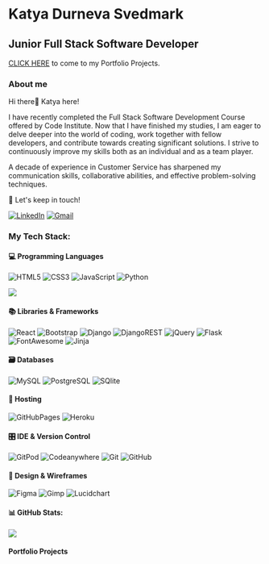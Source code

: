 # Katya Durneva Svedmark

## Junior Full Stack Software Developer
[CLICK HERE](#portfolio-projects) to come to my Portfolio Projects.

### About me

Hi there👋 Katya here!

I have recently completed the Full Stack Software Development Course offered by Code Institute. Now that I have finished my studies, I am eager to delve deeper into the world of coding, work together with fellow developers, and contribute towards creating significant solutions. I strive to continuously improve my skills both as an individual and as a team player.

A decade of experience in Customer Service has sharpened my communication skills, collaborative abilities, and effective problem-solving techniques. 

📩 Let's keep in touch!

[![LinkedIn](https://img.shields.io/badge/LinkedIn-0077B5?style=for-the-badge&logo=linkedin&logoColor=white)](https://linkedin/katya-svedmark-junior-software-dev/) 
[![Gmail](https://img.shields.io/badge/Gmail-D14836?style=for-the-badge&logo=gmail&logoColor=white)](mailto:katya.svedmark@gmail.com)

### My Tech Stack:

#### 💻 Programming Languages

![HTML5](https://img.shields.io/badge/html5-%23E34F26.svg?style=for-the-badge&logo=html5&logoColor=white) ![CSS3](https://img.shields.io/badge/css3-%231572B6.svg?style=for-the-badge&logo=css3&logoColor=white)  ![JavaScript](https://img.shields.io/badge/javascript-%23323330.svg?style=for-the-badge&logo=javascript&logoColor=%23F7DF1E)  ![Python](https://img.shields.io/badge/python-3670A0?style=for-the-badge&logo=python&logoColor=ffdd54) 

![](https://github-readme-stats.vercel.app/api/top-langs/?username=Kattis91&theme=buefy&hide_border=false&include_all_commits=false&count_private=false&layout=compact)

#### 📚 Libraries & Frameworks

![React](https://img.shields.io/badge/react-%2320232a.svg?style=for-the-badge&logo=react&logoColor=%2361DAFB) ![Bootstrap](https://img.shields.io/badge/bootstrap-%238511FA.svg?style=for-the-badge&logo=bootstrap&logoColor=white) ![Django](https://img.shields.io/badge/django-%23092E20.svg?style=for-the-badge&logo=django&logoColor=white) ![DjangoREST](https://img.shields.io/badge/django%20rest-ff1709?style=for-the-badge&logo=django&logoColor=white) ![jQuery](https://img.shields.io/badge/jquery-%230769AD.svg?style=for-the-badge&logo=jquery&logoColor=white) ![Flask](https://img.shields.io/badge/flask-%23000.svg?style=for-the-badge&logo=flask&logoColor=white) ![FontAwesome](https://img.shields.io/badge/Font%20Awesome%20-%23339AF0.svg?&style=for-the-badge&logo=Font%20Awesome&logoColor=FFFFFF) ![Jinja](https://img.shields.io/badge/Jinja%20-%23000000.svg?&style=for-the-badge&logo=Jinja&logoColor=B41717)

#### 🗃️ Databases
![MySQL](https://img.shields.io/badge/mysql-%2300758F.svg?style=for-the-badge&logo=mysql&logoColor=white) ![PostgreSQL](https://img.shields.io/badge/PostgreSQL-316192?style=for-the-badge&logo=postgresql&logoColor=white) ![SQlite](https://img.shields.io/badge/SQLite-07405E?style=for-the-badge&logo=sqlite&logoColor=white)

#### 🏡 Hosting
![GitHubPages](https://img.shields.io/badge/GitHub%20Pages-222222?style=for-the-badge&logo=GitHub%20Pages&logoColor=white) ![Heroku](https://img.shields.io/badge/Heroku-430098?style=for-the-badge&logo=heroku&logoColor=white)

#### 🎛️ IDE & Version Control

![GitPod](https://img.shields.io/badge/Gitpod-000000?style=for-the-badge&logo=gitpod&logoColor=#FFAE33) ![Codeanywhere](https://img.shields.io/badge/Codeanywhere-FFFFFF?style=for-the-badge&logo=gitpod&logoColor=purple) ![Git](https://img.shields.io/badge/GIT-E44C30?style=for-the-badge&logo=git&logoColor=white) ![GitHub](https://img.shields.io/badge/GitHub-100000?style=for-the-badge&logo=github&logoColor=white)

#### 🎨 Design & Wireframes
![Figma](https://img.shields.io/badge/figma-%23F24E1E.svg?style=for-the-badge&logo=figma&logoColor=white) ![Gimp](https://img.shields.io/badge/gimp-5C5543?style=for-the-badge&logo=gimp&logoColor=white) ![Lucidchart](https://img.shields.io/badge/Lucidchart-orange?&style=for-the-badge)


#### 📊 GitHub Stats:

![](https://github-readme-streak-stats.herokuapp.com/?user=Kattis91&theme=buefy&hide_border=false)<br/>

#### Portfolio Projects

<!-- Proudly created with GPRM ( https://gprm.itsvg.in ) -->
